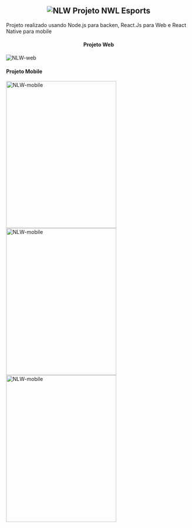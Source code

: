 <h2 align="center">
  <img alt="NLW" src="https://user-images.githubusercontent.com/26943148/190937057-6e0412cc-ab88-4267-8574-bde93a62ca1e.png"/>
  Projeto NWL Esports
</h2>

<p> Projeto realizado usando Node.js para backen, React.Js para Web e React Native para mobile </p>


<h4 align="center">Projeto Web</h4>
<img alt="NLW-web" src="https://user-images.githubusercontent.com/26943148/190937141-17f1b3f0-64ea-4632-a046-87a1d128c716.png" />

<h4>Projeto Mobile</h4>
<img alt="NLW-mobile" src="https://user-images.githubusercontent.com/26943148/190937323-a3633264-1af2-45af-9a9b-7dcc575b6a34.jpeg" width="300" height="400"/>
<br />
<img alt="NLW-mobile" src="https://user-images.githubusercontent.com/26943148/190937337-bf5a13a6-7926-4f7a-8235-8dc800086118.jpeg" width="300" height="400"/>
<br />
<img alt="NLW-mobile" src="https://user-images.githubusercontent.com/26943148/190937440-a95ec31a-3739-492e-878b-68921d5a3301.jpeg" width="300" height="400"/>

